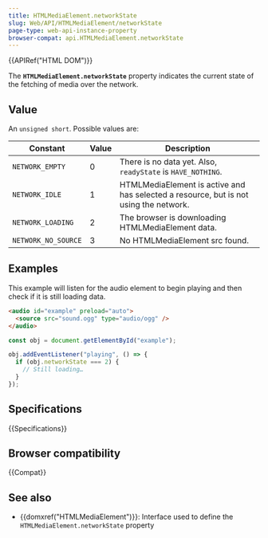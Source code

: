 ```yaml
---
title: HTMLMediaElement.networkState
slug: Web/API/HTMLMediaElement/networkState
page-type: web-api-instance-property
browser-compat: api.HTMLMediaElement.networkState
---
```


{{APIRef("HTML DOM")}}

The
**`HTMLMediaElement.networkState`** property indicates the
current state of the fetching of media over the network.

## Value

An `unsigned short`. Possible values are:

| Constant            | Value | Description                                                                           |
| ------------------- | ----- | ------------------------------------------------------------------------------------- |
| `NETWORK_EMPTY`     | 0     | There is no data yet. Also, `readyState` is `HAVE_NOTHING`.                           |
| `NETWORK_IDLE`      | 1     | HTMLMediaElement is active and has selected a resource, but is not using the network. |
| `NETWORK_LOADING`   | 2     | The browser is downloading HTMLMediaElement data.                                     |
| `NETWORK_NO_SOURCE` | 3     | No HTMLMediaElement src found.                                                        |

## Examples

This example will listen for the audio element to begin playing and then check if it is
still loading data.

```html
<audio id="example" preload="auto">
  <source src="sound.ogg" type="audio/ogg" />
</audio>
```

```js
const obj = document.getElementById("example");

obj.addEventListener("playing", () => {
  if (obj.networkState === 2) {
    // Still loading…
  }
});
```

## Specifications

{{Specifications}}

## Browser compatibility

{{Compat}}

## See also

- {{domxref("HTMLMediaElement")}}: Interface used to define the `HTMLMediaElement.networkState` property
